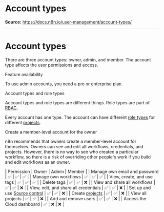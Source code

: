 # Account types

**Source:** https://docs.n8n.io/user-management/account-types/

---

# Account types

There are three account types: owner, admin, and member. The account type affects the user permissions and access.

Feature availability

To use admin accounts, you need a pro or enterprise plan.

Account types and role types

Account types and role types are different things. Role types are part of [RBAC](../rbac/).

Every account has one type. The account can have different [role types](../rbac/role-types/) for different [projects](../rbac/projects/).

Create a member-level account for the owner

n8n recommends that owners create a member-level account for themselves. Owners can see and edit all workflows, credentials, and projects. However, there is no way to see who created a particular workflow, so there is a risk of overriding other people's work if you build and edit workflows as an owner.

| Permission | Owner | Admin | Member |
| Manage own email and password | ✅ | ✅ | ✅ |
| Manage own workflows | ✅ | ✅ | ✅ |
| View, create, and use tags | ✅ | ✅ | ✅ |
| Delete tags | ✅ | ✅ | ❌ |
| View and share all workflows | ✅ | ✅ | ❌ |
| View, edit, and share all credentials | ✅ | ✅ | ❌ |
| Set up and use [Source control](../../source-control-environments/) | ✅ | ✅ | ❌ |
| Create [projects](../rbac/projects/) | ✅ | ✅ | ❌ |
| View all projects | ✅ | ✅ | ❌ |
| Add and remove users | ✅ | ✅ | ❌ |
| Access the Cloud dashboard | ✅ | ❌ | ❌ |
